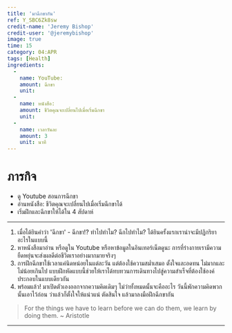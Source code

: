 ```yaml
---
title: 'มาฉีกขากัน'
ref: Y_SBC6Zk8sw
credit-name: 'Jeremy Bishop'
credit-user: '@jeremybishop'
image: true
time: 15
category: 04:APR
tags: [Health]
ingredients:
  -
    name: YouTube:
    amount: ฉีกขา
    unit:
  -
    name: หนังสือ:
    amount: ชีวิตคุณจะเปลี่ยนไปเมื่อเริ่มฉีกขา
    unit:
  -
    name: เวลาวันละ
    amount: 3
    unit: นาที
---
```


# ภารกิจ
 - ดู Youtube สอนการฉีกขา
 - อ่านหนังสือ: ชีวิตคุณจะเปลี่ยนไปเมื่อเริ่มฉีกขาได้
 - เริ่มฝึกและฉีกขาให้ได้ใน 4 สัปดาห์

---
1. เมื่อได้ยินคำว่า 'ฉีกขา' - ฉีกขา!? ทำไปทำไม? ฉีกไปทำไม? ได้ยินครั้งแรกเราน่าจะมีปฏิกริยาอะไรในแบบนี้
2. หาหนังสือมาอ่าน หรือดูใน Youtube หรือหาข้อมูลในอินเทอร์เน็ตดูนะ การที่ร่างกายเรามีความยืดหยุ่นจะส่งผลดีต่อชีวิตเราอย่างมากมายจริงๆ
3. การฝึกฉีกขาใช้เวลาแค่นิดหน่อยในแต่ละวัน แต่ต้องใช้ความสม่ำเสมอ ตั้งใจและอดทน ไม่มากและไม่น้อยเกินไป แบบฝึกหัดแบบนี้ช่วยให้เราได้ทบทวนการเดินทางไปสู่ความสำเร็จที่ต้องใช้องค์ประกอบในแบบเดียวกัน
4. พร้อมแล้ว! มาเปิดตัวเองออกจากความคิดเดิมๆ ไม่ว่าทั้งหมดนั้นจะคืออะไร วันนี้พักความคิดพวกนั้นเอาไว้ก่อน ว่าแล้วก็ตั้งใจให้แน่วแน่ ตัดสินใจ แล้วมาลงมือฝึกฉีกขากัน

> For the things we have to learn before we can do them, we learn by doing them. ~ Aristotle

---
